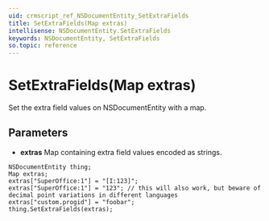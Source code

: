 ```yaml
---
uid: crmscript_ref_NSDocumentEntity_SetExtraFields
title: SetExtraFields(Map extras)
intellisense: NSDocumentEntity.SetExtraFields
keywords: NSDocumentEntity, SetExtraFields
so.topic: reference
---
```


# SetExtraFields(Map extras)

Set the extra field values on NSDocumentEntity with a map.

## Parameters

* **extras** Map containing extra field values encoded as strings.

```crmscript
NSDocumentEntity thing;
Map extras;
extras["SuperOffice:1"] = "[I:123]";
extras["SuperOffice:1"] = "123"; // this will also work, but beware of decimal point variations in different languages
extras["custom.progid"] = "foobar";
thing.SetExtraFields(extras);
```

